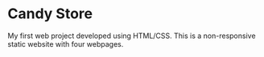 # Candy Store
My first web project developed using HTML/CSS. This is a non-responsive static website with four webpages.
